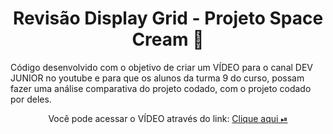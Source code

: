 <h1 align="center"> Revisão Display Grid - Projeto Space Cream 💜 </h1>

<p align="start">
Código desenvolvido com o objetivo de criar um VÍDEO para o canal DEV JUNIOR no youtube e para que os alunos da turma 9 do curso, possam fazer uma análise comparativa do projeto codado, com o projeto codado por deles.</p>

<p align="center">Você pode acessar o VÍDEO através do link: 
<a href= "https://www.youtube.com/watch?v=bp9m3AzWmx0" target="_blank"> Clique aqui ⏯ </a>
</p>